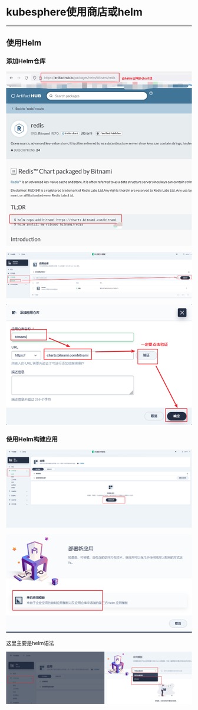 #   kubesphere使用商店或helm

----

##  使用Helm

### 添加Helm仓库

![](../images/2021/12/20211220150818.png)

![](../images/2021/12/20211220150714.png)

![](../images/2021/12/20211220150901.png)

### 使用Helm构建应用

![](../images/2021/12/20211220150520.png)

![](../images/2021/12/20211220150549.png)

这里主要是helm语法

![](../images/2021/12/20211220150614.png)